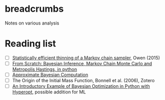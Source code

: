 # breadcrumbs
Notes on various analysis

# Reading list

- [ ] [Statistically efficient thinning of a Markov chain sampler](https://arxiv.org/abs/1510.07727#), Owen (2015)
- [ ] [From Scratch: Bayesian Inference, Markov Chain Monte Carlo and Metropolis Hastings, in python](https://towardsdatascience.com/from-scratch-bayesian-inference-markov-chain-monte-carlo-and-metropolis-hastings-in-python-ef21a29e25a)
- [ ] [Approximate Bayesian Computation](https://casmls.github.io/general/2016/10/02/abc.html)
- [ ] The Origin of the Initial Mass Function, Bonnell et al. (2006), Zotero
- [ ] [An Introductory Example of Bayesian Optimization in Python with Hyperopt](https://towardsdatascience.com/an-introductory-example-of-bayesian-optimization-in-python-with-hyperopt-aae40fff4ff0), possible addition for ML
